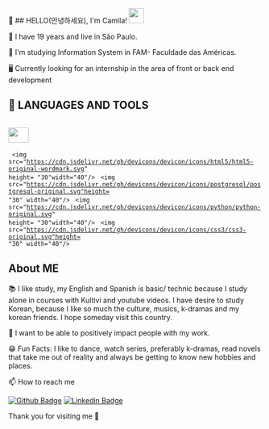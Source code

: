 👋 ## HELLO(안녕하세요), I'm Camila! <img src=https://github.com/TheDudeThatCode/TheDudeThatCode/blob/master/Assets/Earth.gif width="30">

🎈 I have 19 years and live in São Paulo.

🏫 I'm studying Information System in FAM- Faculdade das Américas.

🖥️ Currently looking for an internship in the area of front or back end development 

## 📖 LANGUAGES AND TOOLS<br>
<code>  <img src="https://cdn.jsdelivr.net/gh/devicons/devicon/icons/javascript/javascript-original.svg" height= "30" width="40"/> </code>     
<code>  <img src="https://cdn.jsdelivr.net/gh/devicons/devicon/icons/html5/html5-original-wordmark.svg" height= "30"width="40"/></code> 
<code>  <img src="https://cdn.jsdelivr.net/gh/devicons/devicon/icons/postgresql/postgresql-original.svg"height= "30" width="40"/></code> 
<code>  <img src="https://cdn.jsdelivr.net/gh/devicons/devicon/icons/python/python-original.svg" height= "30"width="40"/></code> 
 <code> <img src="https://cdn.jsdelivr.net/gh/devicons/devicon/icons/css3/css3-original.svg"height= "30" width="40"/></code> 
  
 ## About ME
  
📚 I like study, my English and Spanish is basic/ technic because I study alone in courses with Kultivi and youtube videos.
I have desire to study Korean, because I like so much the culture, musics, k-dramas and my korean friends. I hope someday visit this country.

🌻 I want to be able to positively impact people with my work.

😁 Fun Facts: I like to dance, watch series, preferably k-dramas, read novels that take me out of reality and always be getting to know new hobbies and places.
 
📫 How to reach me 


[![Github Badge](https://img.shields.io/badge/-Github-000?style=flat-square&logo=Github&logoColor=white&link=LINK_GIT)](https://github.com/camjla)
[![Linkedin Badge](https://img.shields.io/badge/-LinkedIn-blue?style=flat-square&logo=Linkedin&logoColor=white&link=https://www.linkedin.com/in/camila-tronco/)](https://www.linkedin.com/in/camila-tronco/) 


Thank you for visiting me 💙




<!---
camjla/camjla is a ✨ special ✨ repository because its `README.md` (this file) appears on your GitHub profile.
You can click the Preview link to take a look at your changes.
--->
